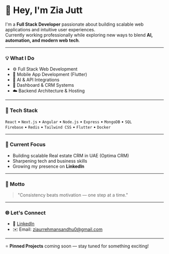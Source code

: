 # 👋 Hey, I'm Zia Jutt

I'm a **Full Stack Developer** passionate about building scalable web applications and intuitive user experiences.  
Currently working professionally while exploring new ways to blend **AI, automation, and modern web tech**.

---

### 💡 What I Do
- ⚙️ Full Stack Web Development  
- 📱 Mobile App Development (Flutter)  
- 🧠 AI & API Integrations  
- 🧩 Dashboard & CRM Systems  
- ☁️ Backend Architecture & Hosting  

---

### 🧰 Tech Stack
`React` • `Next.js` • `Angular` • `Node.js` • `Express` • `MongoDB` • `SQL`  
`Firebase` • `Redis` • `Tailwind CSS` • `Flutter` • `Docker`  

---

### 🚀 Current Focus
- Building scalable Real estate CRM in UAE (Optima CRM)
- Sharpening tech and business skills  
- Growing my presence on **LinkedIn**  

---

### 🧠 Motto
> "Consistency beats motivation — one step at a time."

---

### 🌐 Let's Connect
- 💼 [LinkedIn]([https://linkedin.com/in/ziat](https://www.linkedin.com/in/zia-ur-rehman-sandhu))  
- ✉️ Email: ziaurrehmansandhu0@gmail.com  

---

⭐ **Pinned Projects** coming soon — stay tuned for something exciting!
